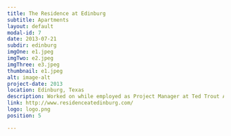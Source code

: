 ```yaml
---
title: The Residence at Edinburg
subtitle: Apartments
layout: default
modal-id: 7
date: 2013-07-21
subdir: edinburg
imgOne: e1.jpeg
imgTwo: e2.jpeg
imgThree: e3.jpeg
thumbnail: e1.jpeg
alt: image-alt
project-date: 2013
location: Edinburg, Texas
description: Worked on while employed as Project Manager at Ted Trout Architects and Associates, LTD.
link: http://www.residenceatedinburg.com/
logo: logo.png
position: 5

---
```


